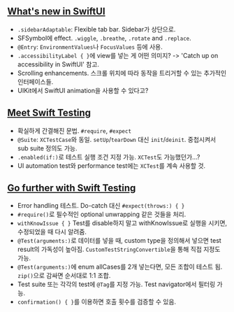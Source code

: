 ## [What's new in SwiftUI](https://developer.apple.com/videos/play/wwdc2024/10144)
- `.sidebarAdaptable`: Flexible tab bar. Sidebar가 상단으로.
- SFSymbol에 effect. `.wiggle`, `.breathe`, `.rotate` and `.replace`.
- `@Entry`: `EnvironmentValues`나 `FocusValues` 등에 사용.
- `.accessibilityLabel { }`에 view를 넣는 게 어떤 의미지? -> 'Catch up on accessibility in SwiftUI' 참고.
- Scrolling enhancements. 스크롤 위치에 따라 동작을 트리거할 수 있는 추가적인 인터페이스들.
- UIKit에서 SwiftUI animation을 사용할 수 있다고?

## [Meet Swift Testing](https://developer.apple.com/videos/play/wwdc2024/10179)
- 확실하게 간결해진 문법. `#require`, `#expect`
- `@Suite`: `XCTestCase`와 동일. `setUp`/`tearDown` 대신 `init`/`deinit`. 중첩시켜서 sub suite 정의도 가능.
- `.enabled(if:)`로 테스트 실행 조건 지정 가능. `XCTest`도 가능했던가...?
- UI automation test와 performance test에는 `XCTest`를 계속 사용할 것.

## [Go further with Swift Testing](https://developer.apple.com/videos/play/wwdc2024/10195)
- Error handling 테스트. Do-catch 대신 `#expect(throws:) { }`
- `#require()`로 필수적인 optional unwrapping 같은 것들을 처리.
- `withKnowIssue { }` Test를 disable하지 말고 withKnowIssue로 실행을 시키면, 수정되었을 때 다시 알려줌.
- `@Test(arguments:)`로 데이터를 넣을 때, custom type을 정의해서 넣으면 test result의 가독성이 높아짐. `CustomTestStringConvertible`을 통해 직접 지정도 가능.
- `@Test(arguments:)`에 enum allCases를 2개 넣는다면, 모든 조합이 테스트 됨. `zip()`으로 감싸면 순서대로 1:1 조합.
- Test suite 또는 각각의 test에 `@Tag`를 지정 가능. Test navigator에서 필터링 가능.
- `confirmation() { }`를 이용하면 호출 횟수를 검증할 수 있음.

